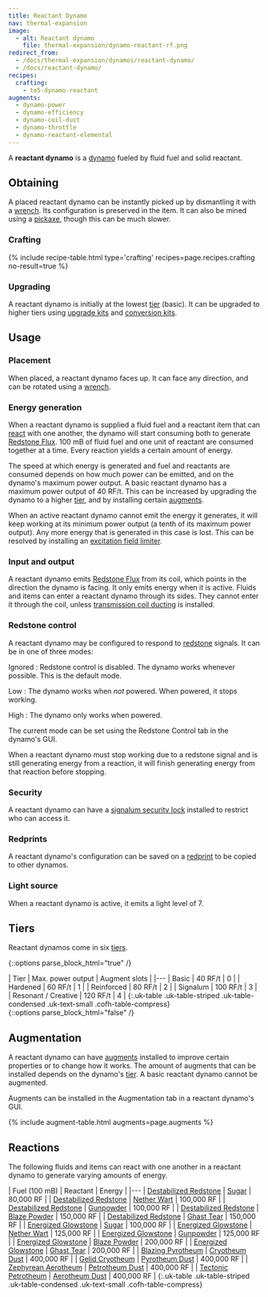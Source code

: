 ```yaml
---
title: Reactant Dynamo
nav: thermal-expansion
image:
  - alt: Reactant dynamo
    file: thermal-expansion/dynamo-reactant-rf.png
redirect_from:
  - /docs/thermal-expansion/dynamos/reactant-dynamo/
  - /docs/reactant-dynamo/
recipes:
  crafting:
    - te5-dynamo-reactant
augments:
  - dynamo-power
  - dynamo-efficiency
  - dynamo-coil-duct
  - dynamo-throttle
  - dynamo-reactant-elemental
---
```


A **reactant dynamo** is a [dynamo](/docs/thermal-expansion/dynamos/) fueled by fluid fuel and
solid reactant.


Obtaining
---------

A placed reactant dynamo can be instantly picked up by dismantling it with a
[wrench](/docs/wrenches/). Its configuration is preserved in the item. It can
also be mined using a [pickaxe](https://minecraft.gamepedia.com/Pickaxe), though
this can be much slower.

### Crafting
{% include recipe-table.html type='crafting' recipes=page.recipes.crafting no-result=true %}

### Upgrading
A reactant dynamo is initially at the lowest [tier](#tiers) (basic). It can be
upgraded to higher tiers using [upgrade kits](/docs/thermal-foundation/upgrade-kits/) and
[conversion kits](/docs/thermal-foundation/conversion-kits/).


Usage
-----

### Placement
When placed, a reactant dynamo faces up. It can face any direction, and can be
rotated using a [wrench](/docs/wrenches/).

### Energy generation
When a reactant dynamo is supplied a fluid fuel and a reactant item that can
[react](#reactions) with one another, the dynamo will start consuming both to
generate [Redstone Flux](/docs/redstone-flux/). 100 mB of fluid fuel and one
unit of reactant are consumed together at a time. Every reaction yields a
certain amount of energy.

The speed at which energy is generated and fuel and reactants are consumed
depends on how much power can be emitted, and on the dynamo's maximum power
output. A basic reactant dynamo has a maximum power output of 40 RF/t. This can
be increased by upgrading the dynamo to a higher [tier](#tiers), and by
installing certain [augments](#augmentation).

When an active reactant dynamo cannot emit the energy it generates, it will keep
working at its minimum power output (a tenth of its maximum power output). Any
more energy that is generated in this case is lost. This can be resolved by
installing an [excitation field
limiter](/docs/thermal-expansion/augment-excitation-field-limiter/).

### Input and output
A reactant dynamo emits [Redstone Flux](/docs/redstone-flux/) from its coil,
which points in the direction the dynamo is facing. It only emits energy when it
is active. Fluids and items can enter a reactant dynamo through its sides. They
cannot enter it through the coil, unless [transmission coil
ducting](/docs/thermal-expansion/augment-transmission-coil-ducting/) is installed.

### Redstone control
A reactant dynamo may be configured to respond to
[redstone](https://minecraft.gamepedia.com/Redstone) signals. It can be in one
of three modes:

Ignored
: Redstone control is disabled. The dynamo works whenever possible. This is the
default mode.

Low
: The dynamo works when *not* powered. When powered, it stops working.

High
: The dynamo only works when powered.

The current mode can be set using the Redstone Control tab in the dynamo's GUI.

When a reactant dynamo must stop working due to a redstone signal and is still
generating energy from a reaction, it will finish generating energy from that
reaction before stopping.

### Security
A reactant dynamo can have a [signalum security
lock](/docs/thermal-foundation/signalum-security-lock/) installed to restrict who can access it.

### Redprints
A reactant dynamo's configuration can be saved on a [redprint](/docs/thermal-foundation/redprint/)
to be copied to other dynamos.

### Light source
When a reactant dynamo is active, it emits a light level of 7.


Tiers
-----

Reactant dynamos come in six [tiers](/docs/thermal-foundation/tiers/).

{::options parse_block_html="true" /}
<div class="uk-overflow-container">
| Tier | Max. power output | Augment slots |
|---
| Basic | 40 RF/t | 0 |
| Hardened | 60 RF/t | 1 |
| Reinforced | 80 RF/t | 2 |
| Signalum | 100 RF/t | 3 |
| Resonant / Creative | 120 RF/t | 4 |
{:.uk-table .uk-table-striped .uk-table-condensed .uk-text-small .cofh-table-compress}
</div>
{::options parse_block_html="false" /}


Augmentation
------------

A reactant dynamo can have [augments](/docs/thermal-expansion/augments/) installed to improve
certain properties or to change how it works. The amount of augments that can be
installed depends on the dynamo's [tier](#tiers). A basic reactant dynamo cannot
be augmented.

Augments can be installed in the Augmentation tab in a reactant dynamo's GUI.

{% include augment-table.html augments=page.augments %}


Reactions
---------

The following fluids and items can react with one another in a reactant dynamo
to generate varying amounts of energy.

| Fuel (100 mB) | Reactant | Energy |
|---
| [Destabilized Redstone](/docs/thermal-foundation/destabilized-redstone/) | [Sugar](https://minecraft.gamepedia.com/Sugar) | 80,000 RF |
| [Destabilized Redstone](/docs/thermal-foundation/destabilized-redstone/) | [Nether Wart](https://minecraft.gamepedia.com/Nether_Wart) | 100,000 RF |
| [Destabilized Redstone](/docs/thermal-foundation/destabilized-redstone/) | [Gunpowder](https://minecraft.gamepedia.com/Gunpowder) | 100,000 RF |
| [Destabilized Redstone](/docs/thermal-foundation/destabilized-redstone/) | [Blaze Powder](https://minecraft.gamepedia.com/Blaze_Powder) | 150,000 RF |
| [Destabilized Redstone](/docs/thermal-foundation/destabilized-redstone/) | [Ghast Tear](https://minecraft.gamepedia.com/Ghast_Tear) | 150,000 RF |
| [Energized Glowstone](/docs/thermal-foundation/energized-glowstone/) | [Sugar](https://minecraft.gamepedia.com/Sugar) | 100,000 RF |
| [Energized Glowstone](/docs/thermal-foundation/energized-glowstone/) | [Nether Wart](https://minecraft.gamepedia.com/Nether_Wart) | 125,000 RF |
| [Energized Glowstone](/docs/thermal-foundation/energized-glowstone/) | [Gunpowder](https://minecraft.gamepedia.com/Gunpowder) | 125,000 RF |
| [Energized Glowstone](/docs/thermal-foundation/energized-glowstone/) | [Blaze Powder](https://minecraft.gamepedia.com/Blaze_Powder) | 200,000 RF |
| [Energized Glowstone](/docs/thermal-foundation/energized-glowstone/) | [Ghast Tear](https://minecraft.gamepedia.com/Ghast_Tear) | 200,000 RF |
| [Blazing Pyrotheum](/docs/thermal-foundation/blazing-pyrotheum/) | [Cryotheum Dust](/docs/thermal-foundation/cryotheum-dust/) | 400,000 RF |
| [Gelid Cryotheum](/docs/thermal-foundation/gelid-cryotheum/) | [Pyrotheum Dust](/docs/thermal-foundation/pyrotheum-dust/) | 400,000 RF |
| [Zephyrean Aerotheum](/docs/thermal-foundation/zephyrean-aerotheum/) | [Petrotheum Dust](/docs/thermal-foundation/petrotheum-dust/) | 400,000 RF |
| [Tectonic Petrotheum](/docs/thermal-foundation/tectonic-petrotheum/) | [Aerotheum Dust](/docs/thermal-foundation/aerotheum-dust/) | 400,000 RF |
{:.uk-table .uk-table-striped .uk-table-condensed .uk-text-small .cofh-table-compress}
